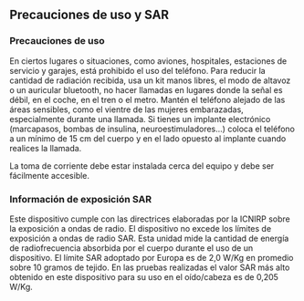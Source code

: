 ## Precauciones de uso y SAR
### Precauciones de uso
En ciertos lugares o situaciones, como aviones, hospitales, estaciones de servicio y garajes, está prohibido el uso del teléfono.
Para reducir la cantidad de radiación recibida, usa un kit manos libres, el modo de altavoz o un auricular bluetooth, no hacer llamadas en lugares donde la señal es débil, en el coche, en el tren o el metro. Mantén el teléfono alejado de las áreas sensibles, como el vientre de las mujeres embarazadas, especialmente durante una llamada. Si tienes un implante electrónico (marcapasos, bombas de insulina, neuroestimuladores...) coloca el teléfono a un mínimo de 15 cm del cuerpo y en el lado opuesto al implante cuando realices la llamada.

La toma de corriente debe estar instalada cerca del equipo y debe ser fácilmente accesible.

### Información de exposición SAR
Este dispositivo cumple con las directrices elaboradas por la ICNIRP sobre la exposición a ondas de radio. El dispositivo no excede los límites de exposición a ondas de radio SAR. Esta unidad mide la cantidad de energía de radiofrecuencia absorbida por el cuerpo durante el uso de un dispositivo.
El límite SAR adoptado por Europa es de 2,0 W/Kg en promedio sobre 10 gramos de tejido. En las pruebas realizadas el valor SAR más alto obtenido en este dispositivo para su uso en el oído/cabeza es de 0,205 W/Kg.
